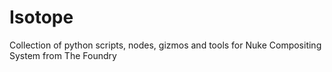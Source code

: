 Isotope
=======

Collection of python scripts, nodes, gizmos and tools for Nuke Compositing System from The Foundry
